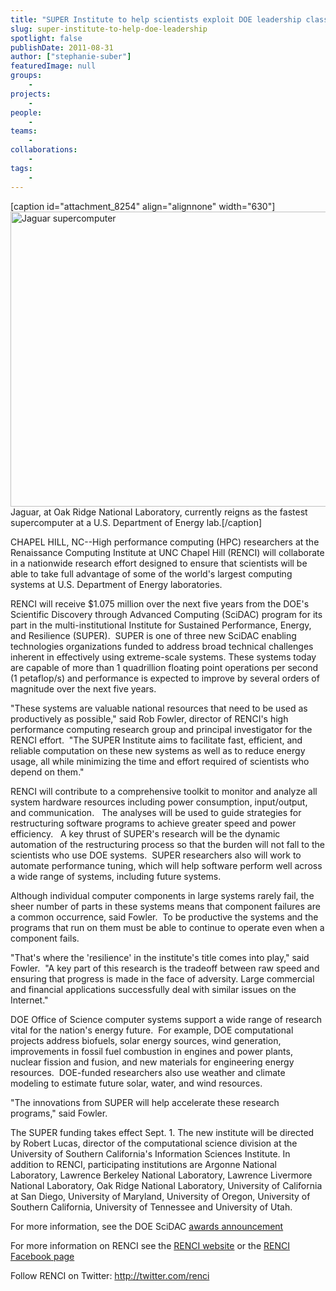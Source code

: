```yaml
---
title: "SUPER Institute to help scientists exploit DOE leadership class computing systems"
slug: super-institute-to-help-doe-leadership
spotlight: false
publishDate: 2011-08-31
author: ["stephanie-suber"]
featuredImage: null
groups:
    - 
projects:
    - 
people:
    - 
teams: 
    - 
collaborations:
    - 
tags:
    - 
---
```


<!-- tags: ["DOE","HPC","petascale","SCiDAC","SUPER"] -->

[caption id="attachment_8254" align="alignnone" width="630"]<img class="wp-image-8254 size-large" title="Jaguar-Supercomputer" src="https://www.renci.org/wp-content/uploads/2011/08/Jaguar-Supercomputer-Becomes-Fastest-in-the-World-2-630x472.jpg" alt="Jaguar supercomputer" width="630" height="472" /> Jaguar, at Oak Ridge National Laboratory, currently reigns as the fastest supercomputer at a U.S. Department of Energy lab.[/caption]

CHAPEL HILL, NC--High performance computing (HPC) researchers at the Renaissance Computing Institute at UNC Chapel Hill (RENCI) will collaborate in a nationwide research effort designed to ensure that scientists will be able to take full advantage of some of the world's largest computing systems at U.S. Department of Energy laboratories.



RENCI will receive $1.075 million over the next five years from the DOE's Scientific Discovery through Advanced Computing (SciDAC) program for its part in the multi-institutional Institute for Sustained Performance, Energy, and Resilience (SUPER).  SUPER is one of three new SciDAC enabling technologies organizations funded to address broad technical challenges inherent in effectively using extreme-scale systems. These systems today are capable of more than 1 quadrillion floating point operations per second (1 petaflop/s) and performance is expected to improve by several orders of magnitude over the next five years.

"These systems are valuable national resources that need to be used as productively as possible," said Rob Fowler, director of RENCI's high performance computing research group and principal investigator for the RENCI effort.  "The SUPER Institute aims to facilitate fast, efficient, and reliable computation on these new systems as well as to reduce energy usage, all while minimizing the time and effort required of scientists who depend on them."

RENCI will contribute to a comprehensive toolkit to monitor and analyze all system hardware resources including power consumption, input/output, and communication.   The analyses will be used to guide strategies for restructuring software programs to achieve greater speed and power efficiency.   A key thrust of SUPER's research will be the dynamic automation of the restructuring process so that the burden will not fall to the scientists who use DOE systems.  SUPER researchers also will work to automate performance tuning, which will help software perform well across a wide range of systems, including future systems.

Although individual computer components in large systems rarely fail, the sheer number of parts in these systems means that component failures are a common occurrence, said Fowler.  To be productive the systems and the programs that run on them must be able to continue to operate even when a component fails.

"That's where the 'resilience' in the institute's title comes into play," said Fowler.  "A key part of this research is the tradeoff between raw speed and ensuring that progress is made in the face of adversity. Large commercial and financial applications successfully deal with similar issues on the Internet."

DOE Office of Science computer systems support a wide range of research vital for the nation's energy future.  For example, DOE computational projects address biofuels, solar energy sources, wind generation, improvements in fossil fuel combustion in engines and power plants, nuclear fission and fusion, and new materials for engineering energy resources.  DOE-funded researchers also use weather and climate modeling to estimate future solar, water, and wind resources.

"The innovations from SUPER will help accelerate these research programs," said Fowler.

The SUPER funding takes effect Sept. 1. The new institute will be directed by Robert Lucas, director of the computational science division at the University of Southern California's Information Sciences Institute. In addition to RENCI, participating institutions are Argonne National Laboratory, Lawrence Berkeley National Laboratory, Lawrence Livermore National Laboratory, Oak Ridge National Laboratory, University of California at San Diego, University of Maryland, University of Oregon, University of Southern California, University of Tennessee and University of Utah.

For more information, see the DOE SciDAC <a href="http://science.energy.gov/ascr/research/scidac/scidac-institutes/" target="_blank">awards announcement</a>

For more information on RENCI see the <a href="http://www.renci.com/">RENCI website</a> or the <a href="http://www.facebook.com/renci.org?ref=nf">RENCI Facebook page</a>

Follow RENCI on Twitter: <a href="http://twitter.com/renci">http://twitter.com/renci</a>

